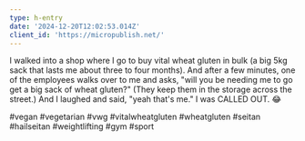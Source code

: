 ```yaml
---
type: h-entry
date: '2024-12-20T12:02:53.014Z'
client_id: 'https://micropublish.net/'
---
```

I walked into a shop where I go to buy vital wheat gluten in bulk (a big 5kg sack that lasts me about three to four months). And after a few minutes, one of the employees walks over to me and asks, "will you be needing me to go get a big sack of wheat gluten?" (They keep them in the storage across the street.) And I laughed and said, "yeah that's me." I was CALLED OUT. 😂

#vegan #vegetarian #vwg #vitalwheatgluten #wheatgluten #seitan #hailseitan #weightlifting #gym #sport
